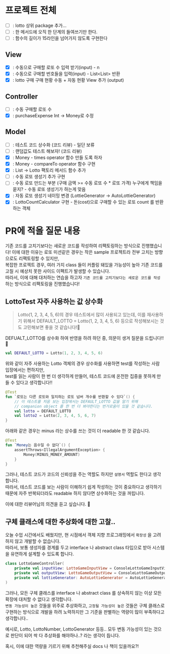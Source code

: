 # 프로젝트 전체
- [ ] : lotto 상위 package 추가... 
- [ ] : 한 메서드에 오직 한 단계의 들여쓰기만 한다.
- [ ] : 함수의 길이가 15라인을 넘어가지 않도록 구현한다
## View
- [x] : 수동으로 구매할 로또 수 입력 받기(input) - n
- [x] : 수동으로 구매할 번호들을 입력(input) - List<List<Int>> 반환
- [x] : lotto 구매 구매 현황 수동 + 자동 현황 View 추가 (output)

## Controller
- [ ] : 수동 구매할 로또 수  
- [x] : purchaseExpense Int -> Money로 수정

## Model
- [ ] : 테스트 코드 상수화 (코드 리뷰) - 일단 보류
- [ ] : 랜덤값도 테스트 해보자! (코드 리뷰)
- [x] : Money - times operator 함수 만들 도록 하자
- [x] : Money - compareTo operator 함수 구현
- [X] : List<Int> -> Lotto 팩토리 메서드 함수 추가
- [ ] : 수동 로또 생성기 추가 구현
- [ ] : 수동 로또 만드는 부분 (구매 금액 >= 수동 로또 수 * 로또 가격) 누구에게 책임을 묻지? - 수동 로또 생성기가 하는게 맞음
- [x] : 자동 로또 생성기 네이밍 변경 (LottieGenerator -> AutoLottieGenerator)
- [x] : LottoCountCalculator 구현 - 돈(cost)으로 구매할 수 있는 로또 count 를 반환하는 객체

# PR에 적을 질문 내용
기존 코드를 고치기보다는 새로운 코드를 작성하여 리팩토링하는 방식으로 진행했습니다!
이에 대한 이유는 로또 미션같은 경우는 작은 sample 프로젝트라 전부 고치는 방향으로도 리팩토링할 수 있지만,  
복잡한 프로젝트 경우, 여러 가지 class 들이 커플링 돼있을 가능성이 높아 기존 코드를 고칠 시 예상치 못한 사이드 이펙트가 발생할 수 있습니다.  
따라서, 이에 대해 대처하는 연습을 하고자 `기존 코드를 고치기보다는 새로운 코드를 작성` 하는 방식으로 리팩토링을 진행했습니다!

## LottoTest 자주 사용하는 값 상수화
> Lotto(1, 2, 3, 4, 5, 6)의 경우 테스트에서 많이 사용되고 있는데, 
> 이를 재사용하기 위해서 DEFAULT_LOTTO = Lotto(1, 2, 3, 4, 5, 6) 등으로 작성해보시는 것도 고민해보면 좋을 것 같습니다!💪

DEFUALT_LOTTO를 상수화 하여 반영을 하려 하던 중, 의문이 생겨 질문을 드립니다!! 🙋‍   

```kotlin
val DEFAULT_LOTTO = Lotto(1, 2, 3, 4, 5, 6)
```
위와 같이 자주 사용하는 Lotto 객체의 경우 상수화를 사용하면 test를 작성하는 사람 입장에서는 편하지만,  
test를 읽는 사람이 한 번 더 생각하게 만들어, 테스트 코드에 온전한 집중을 못하게 만들 수 있다고 생각합니다!!
```kotlin
@Test
fun `로또는 다른 로또와 일치하는 로또 넘버 개수를 반환할 수 있다`() {
    // 이 테스트를 처음 보는 입장에서는 DEFAULT_LOTTO 값을 알기 위해 
    // companion object 를 한 번 더 봐야한다는 번거로움이 있을 것 같습니다.
    val lotto = DEFAULT_LOTTO
    val lotto2 = Lotto(2, 3, 4, 5, 6, 7)
}
```
아래와 같은 경우는 minus 라는 상수를 쓰는 것이 더 readable 한 것 같습니다.
```kotlin
@Test
fun `Money는 음수일 수 없다`() {
    assertThrows<IllegalArgumentException> {
        Money(MINUS_MONEY_AMOUNT)
    }
}
```

그러나, 테스트 코드가 코드의 신뢰성을 주는 역할도 하지만 `설명서` 역할도 한다고 생각합니다.  
따라서, 테스트 코드를 보는 사람이 이해하기 쉽게 작성하는 것이 중요하다고 생각하기 때문에
자주 반복되더라도 readable 하지 않다면 상수화하는 것을 꺼립니다.  

이에 대한 리뷰어님의 의견을 듣고 싶습니다. 🙇‍

## 구체 클래스에 대한 추상화에 대한 고찰..
오늘 수업 시간에서도 배웠지만, 현 시점에서 객체 지향 프로그래밍에서 `확장성` 을 고려하지 않고 개발할 수 없습니다.  
따라서, 보통 생성자를 경계를 두고 interface 나 abstract class 타입으로 받아 시스템을 유연하게 설계할 수 있도록 합니다.  
```kotlin
class LottoGameController(
    private val inputView: LottoGameInputView = ConsoleLottoGameInputView(),
    private val outputView: LottoGameOutputView = ConsoleLottoGameOutputView(),
    private val lottieGenerator: AutoLottieGenerator = AutoLottieGenerator { ... },
) 
```
그러나, 모든 구체 클래스를 interface 나 abstract class 를 상속하지 않는 이상 모든 확장에 대처할 수 없다고 생각합니다.  
`변동 가능성이 높은` 것들을 위주로 추상화하고, `고정될 가능성이 높은` 것들은 구체 클래스로 구현하는 방식으로 개발을 하려 노력하지만
그 기준을 판별하는 역량이 많이 부족하다고 생각합니다..  

예시로, Lotto, LottoNumber, LottoGenerator 등등.. 모두 변동 가능성이 있는 것으로 판단이 되어 싹 다 추상화를 해야하나..? 라는 생각이 듭니다.  

혹시, 이에 대한 역량을 기르기 위해 추천해주실 docs 나 책이 있을까요?! 
